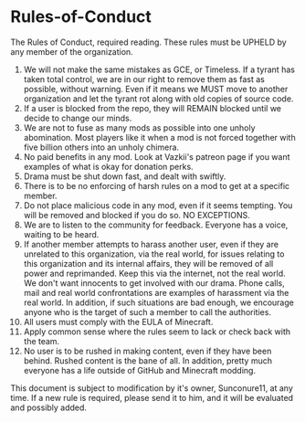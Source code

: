 # Rules-of-Conduct
The Rules of Conduct, required reading. These rules must be UPHELD by any member of the organization.

1. We will not make the same mistakes as GCE, or Timeless. If a tyrant has taken total control, we are in our right to remove them as fast as possible, without warning. Even if it means we MUST move to another organization and let the tyrant rot along with old copies of source code.
2. If a user is blocked from the repo, they will REMAIN blocked until we decide to change our minds.
3. We are not to fuse as many mods as possible into one unholy abomination. Most players like it when a mod is not forced together with five billion others into an unholy chimera.
4. No paid benefits in any mod. Look at Vazkii's patreon page if you want examples of what is okay for donation perks.
5. Drama must be shut down fast, and dealt with swiftly.
6. There is to be no enforcing of harsh rules on a mod to get at a specific member.
7. Do not place malicious code in any mod, even if it seems tempting. You will be removed and blocked if you do so. NO EXCEPTIONS.
8. We are to listen to the community for feedback. Everyone has a voice, waiting to be heard.
9. If another member attempts to harass another user, even if they are unrelated to this organization, via the real world, for issues relating to this organization and its internal affairs, they will be removed of all power and reprimanded. Keep this via the internet, not the real world. We don't want innocents to get involved with our drama. Phone calls, mail and real world confrontations are examples of harassment via the real world. In addition, if such situations are bad enough, we encourage anyone who is the target of such a member to call the authorities.
10. All users must comply with the EULA of Minecraft.
11. Apply common sense where the rules seem to lack or check back with the team.
12. No user is to be rushed in making content, even if they have been behind. Rushed content is the bane of all. In addition, pretty much everyone has a life outside of GitHub and Minecraft modding.

This document is subject to modification by it's owner, Sunconure11, at any time. If a new rule is required, please send it to him, and it will be evaluated and possibly added.
